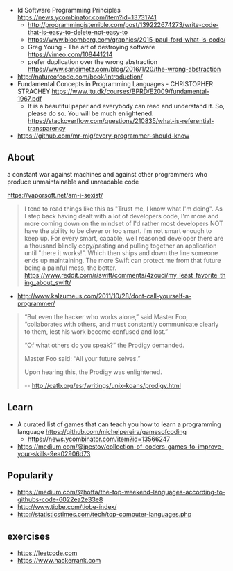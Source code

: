 - Id Software Programming Principles https://news.ycombinator.com/item?id=13731741
  - http://programmingisterrible.com/post/139222674273/write-code-that-is-easy-to-delete-not-easy-to
  - https://www.bloomberg.com/graphics/2015-paul-ford-what-is-code/
  - Greg Young - The art of destroying software https://vimeo.com/108441214
  - prefer duplication over the wrong abstraction https://www.sandimetz.com/blog/2016/1/20/the-wrong-abstraction
- http://natureofcode.com/book/introduction/
- Fundamental Concepts in Programming Languages - CHRISTOPHER STRACHEY  https://www.itu.dk/courses/BPRD/E2009/fundamental-1967.pdf
  -  It is a beautiful paper and everybody can read and understand it. So, please do so. You will be much enlightened. https://stackoverflow.com/questions/210835/what-is-referential-transparency
- https://github.com/mr-mig/every-programmer-should-know

## About

a constant war against machines and against other programmers who produce unmaintainable and unreadable code

https://vaporsoft.net/am-i-sexist/


> I tend to read things like this as "Trust me, I know what I'm doing". As I step back having dealt with a lot of developers code, I'm more and more coming down on the mindset of I'd rather most developers NOT have the ability to be clever or too smart. I'm not smart enough to keep up.
For every smart, capable, well reasoned developer there are a thousand blindly copy/pasting and pulling together an application until "there it works!". Which then ships and down the line someone ends up maintaining. The more Swift can protect me from that future being a painful mess, the better.
> https://www.reddit.com/r/swift/comments/4zouci/my_least_favorite_thing_about_swift/

- http://www.kalzumeus.com/2011/10/28/dont-call-yourself-a-programmer/

>“But even the hacker who works alone,” said Master Foo, “collaborates with others, and must constantly communicate clearly to them, lest his work become confused and lost.”
>
>“Of what others do you speak?” the Prodigy demanded.
>
>Master Foo said: “All your future selves.”
>
>Upon hearing this, the Prodigy was enlightened.
>
>-- http://catb.org/esr/writings/unix-koans/prodigy.html


## Learn

- A curated list of games that can teach you how to learn a programming language https://github.com/michelpereira/gamesofcoding
  - https://news.ycombinator.com/item?id=13566247
- https://medium.com/@ipestov/collection-of-coders-games-to-improve-your-skills-9ea02906d73

## Popularity

- https://medium.com/@hoffa/the-top-weekend-languages-according-to-githubs-code-6022ea2e33e8
- http://www.tiobe.com/tiobe-index/
- http://statisticstimes.com/tech/top-computer-languages.php

## exercises

- https://leetcode.com
- https://www.hackerrank.com